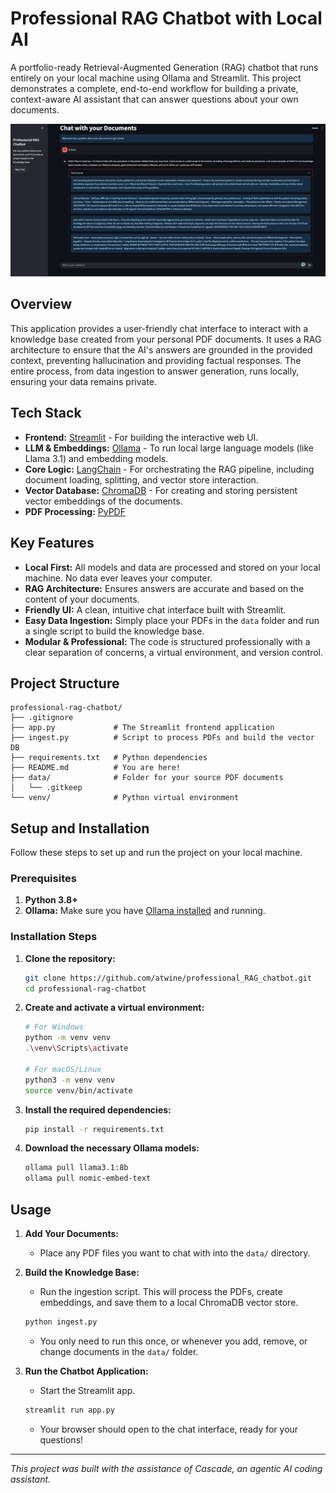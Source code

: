 # Professional RAG Chatbot with Local AI

A portfolio-ready Retrieval-Augmented Generation (RAG) chatbot that runs entirely on your local machine using Ollama and Streamlit. This project demonstrates a complete, end-to-end workflow for building a private, context-aware AI assistant that can answer questions about your own documents.

![alt text](image.png)

## Overview

This application provides a user-friendly chat interface to interact with a knowledge base created from your personal PDF documents. It uses a RAG architecture to ensure that the AI's answers are grounded in the provided context, preventing hallucination and providing factual responses. The entire process, from data ingestion to answer generation, runs locally, ensuring your data remains private.

## Tech Stack

- **Frontend:** [Streamlit](https://streamlit.io/) - For building the interactive web UI.
- **LLM & Embeddings:** [Ollama](https://ollama.com/) - To run local large language models (like Llama 3.1) and embedding models.
- **Core Logic:** [LangChain](https://www.langchain.com/) - For orchestrating the RAG pipeline, including document loading, splitting, and vector store interaction.
- **Vector Database:** [ChromaDB](https://www.trychroma.com/) - For creating and storing persistent vector embeddings of the documents.
- **PDF Processing:** [PyPDF](https://pypi.org/project/pypdf/)

## Key Features

- **Local First:** All models and data are processed and stored on your local machine. No data ever leaves your computer.
- **RAG Architecture:** Ensures answers are accurate and based on the content of your documents.
- **Friendly UI:** A clean, intuitive chat interface built with Streamlit.
- **Easy Data Ingestion:** Simply place your PDFs in the `data` folder and run a single script to build the knowledge base.
- **Modular & Professional:** The code is structured professionally with a clear separation of concerns, a virtual environment, and version control.

## Project Structure

```
professional-rag-chatbot/
├── .gitignore
├── app.py             # The Streamlit frontend application
├── ingest.py          # Script to process PDFs and build the vector DB
├── requirements.txt   # Python dependencies
├── README.md          # You are here!
├── data/              # Folder for your source PDF documents
│   └── .gitkeep
└── venv/              # Python virtual environment
```

## Setup and Installation

Follow these steps to set up and run the project on your local machine.

### Prerequisites

1.  **Python 3.8+**
2.  **Ollama:** Make sure you have [Ollama installed](https://ollama.com/download) and running.

### Installation Steps

1.  **Clone the repository:**
    ```bash
    git clone https://github.com/atwine/professional_RAG_chatbot.git
    cd professional-rag-chatbot
    ```

2.  **Create and activate a virtual environment:**
    ```bash
    # For Windows
    python -m venv venv
    .\venv\Scripts\activate

    # For macOS/Linux
    python3 -m venv venv
    source venv/bin/activate
    ```

3.  **Install the required dependencies:**
    ```bash
    pip install -r requirements.txt
    ```

4.  **Download the necessary Ollama models:**
    ```bash
    ollama pull llama3.1:8b
    ollama pull nomic-embed-text
    ```

## Usage

1.  **Add Your Documents:**
    - Place any PDF files you want to chat with into the `data/` directory.

2.  **Build the Knowledge Base:**
    - Run the ingestion script. This will process the PDFs, create embeddings, and save them to a local ChromaDB vector store.
    ```bash
    python ingest.py
    ```
    - You only need to run this once, or whenever you add, remove, or change documents in the `data/` folder.

3.  **Run the Chatbot Application:**
    - Start the Streamlit app.
    ```bash
    streamlit run app.py
    ```
    - Your browser should open to the chat interface, ready for your questions!

---

*This project was built with the assistance of Cascade, an agentic AI coding assistant.*
